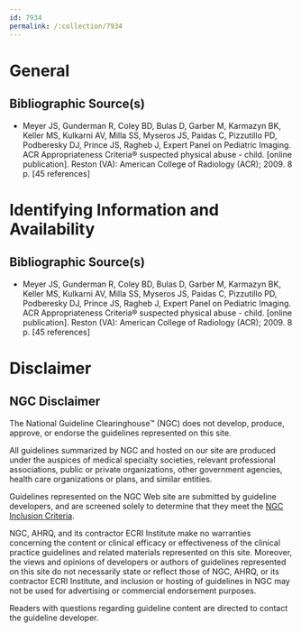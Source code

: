```yaml
---
id: 7934
permalink: /:collection/7934
---
```


# General

## Bibliographic Source(s)

- Meyer JS, Gunderman R, Coley BD, Bulas D, Garber M, Karmazyn BK, Keller MS, Kulkarni AV, Milla SS, Myseros JS, Paidas C, Pizzutillo PD, Podberesky DJ, Prince JS, Ragheb J, Expert Panel on Pediatric Imaging. ACR Appropriateness Criteria® suspected physical abuse - child. [online publication]. Reston (VA): American College of Radiology (ACR); 2009. 8 p. [45 references]

# Identifying Information and Availability

## Bibliographic Source(s)

- Meyer JS, Gunderman R, Coley BD, Bulas D, Garber M, Karmazyn BK, Keller MS, Kulkarni AV, Milla SS, Myseros JS, Paidas C, Pizzutillo PD, Podberesky DJ, Prince JS, Ragheb J, Expert Panel on Pediatric Imaging. ACR Appropriateness Criteria® suspected physical abuse - child. [online publication]. Reston (VA): American College of Radiology (ACR); 2009. 8 p. [45 references]

# Disclaimer

## NGC Disclaimer

The National Guideline Clearinghouse™ (NGC) does not develop, produce, approve, or endorse the guidelines represented on this site.

All guidelines summarized by NGC and hosted on our site are produced under the auspices of medical specialty societies, relevant professional associations, public or private organizations, other government agencies, health care organizations or plans, and similar entities.

Guidelines represented on the NGC Web site are submitted by guideline developers, and are screened solely to determine that they meet the [NGC Inclusion Criteria](/help-and-about/summaries/inclusion-criteria).

NGC, AHRQ, and its contractor ECRI Institute make no warranties concerning the content or clinical efficacy or effectiveness of the clinical practice guidelines and related materials represented on this site. Moreover, the views and opinions of developers or authors of guidelines represented on this site do not necessarily state or reflect those of NGC, AHRQ, or its contractor ECRI Institute, and inclusion or hosting of guidelines in NGC may not be used for advertising or commercial endorsement purposes.

Readers with questions regarding guideline content are directed to contact the guideline developer.

